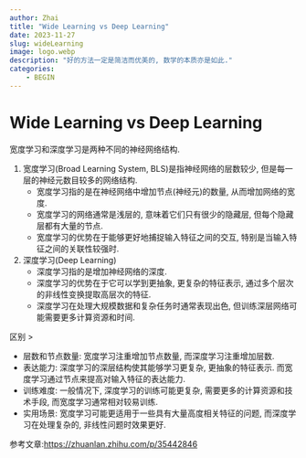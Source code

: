 ```yaml
---
author: Zhai
title: "Wide Learning vs Deep Learning"
date: 2023-11-27
slug: wideLearning
image: logo.webp
description: "好的方法一定是简洁而优美的, 数学的本质亦是如此."
categories:
    - BEGIN
---
```


# Wide Learning vs Deep Learning

宽度学习和深度学习是两种不同的神经网络结构.

1. 宽度学习(Broad Learning System, BLS)是指神经网络的层数较少, 但是每一层的神经元数目较多的网络结构.
    - 宽度学习指的是在神经网络中增加节点(神经元)的数量, 从而增加网络的宽度.
    - 宽度学习的网络通常是浅层的, 意味着它们只有很少的隐藏层, 但每个隐藏层都有大量的节点.
    - 宽度学习的优势在于能够更好地捕捉输入特征之间的交互, 特别是当输入特征之间的关联性较强时.
2. 深度学习(Deep Learning)
    - 深度学习指的是增加神经网络的深度.
    - 深度学习的优势在于它可以学到更抽象, 更复杂的特征表示, 通过多个层次的非线性变换提取高层次的特征.
    - 深度学习在处理大规模数据和复杂任务时通常表现出色, 但训练深层网络可能需要更多计算资源和时间.

区别 > 
- 层数和节点数量: 宽度学习注重增加节点数量, 而深度学习注重增加层数.
- 表达能力: 深度学习的深层结构使其能够学习更复杂, 更抽象的特征表示. 而宽度学习通过节点来提高对输入特征的表达能力.
- 训练难度: 一般情况下, 深度学习的训练可能更复杂, 需要更多的计算资源和技术手段, 而宽度学习通常相对较易训练.
- 实用场景: 宽度学习可能更适用于一些具有大量高度相关特征的问题, 而深度学习在处理复杂的, 非线性问题时效果更好.

参考文章:https://zhuanlan.zhihu.com/p/35442846